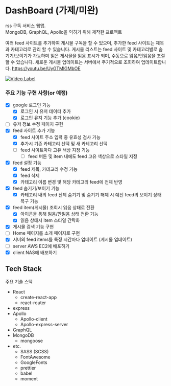 # DashBoard (가제/미완)

rss 구독 서비스 웹앱.  
MongoDB, GraphQL, Apollo을 익히기 위해 제작한 프로젝트

여러 feed 사이트를 추가하여 게시물 구독을 할 수 있으며, 추가한 feed 사이트는 제목과 카테고리로 관리 할 수 있습니다. 게시물 리스트는 feed 사이트 및 카테고리별로 숨기기/보이기가 가능하며 읽은 게시물을 읽음 표시가 되며, 수동으로 읽음/안읽음을 조절할 수 있습니다. 새로운 게시물 업데이트는 서버에서 주기적으로 조회하여 업데이트합니다.
https://youtu.be/UyGTMlGMbOE

[![Video Label](http://img.youtube.com/vi/UyGTMlGMbOE/0.jpg)](https://youtu.be/UyGTMlGMbOE?t=0s)

### 주요 기능 구현 사항(or 예정)

- [x] google 로그인 기능
  - [x] 로그인 시 유저 데이터 추가
  - [x] 로그인 유지 기능 추가 (cookie)
- [ ] 유저 정보 수정 페이지 구현
- [x] feed 사이트 추가 기능
  - [x] feed 사이트 주소 입력 중 유효성 검사 기능
  - [x] 추가시 기존 카테고리 선택 및 새 카테고리 선택
  - [ ] feed 사이트마다 고유 색상 지정 기능
    - [ ] feed 버튼 및 item 내에도 feed 고유 색상으로 스타일 지정
- [x] feed 설정 기능
  - [x] feed 제목, 카테고리 수정 기능
  - [x] feed 삭제
  - [x] 카테고리 이름 변경 및 해당 카테고리 feed에 전체 반영
- [x] feed 숨기기/보이기 기능
  - [x] 카테고리 내의 feed 전체 숨기기 및 숨기기 해제 시 예전 feed의 보이기 상태 복구 기능
- [x] feed item(게시물) 조회시 읽음 상태로 전환
  - [x] 아이콘을 통해 읽음/안읽음 상태 전환 기능
  - [x] 읽음 상태시 item 스타일 간략화
- [x] 게시물 검색 기능 구현
- [ ] Home 페이지를 소개 페이지로 구현
- [x] 서버의 feed items를 특정 시간마다 업데이트 (게시물 업데이트)
- [ ] server AWS EC2에 배포하기
- [x] client NAS에 배포하기

## Tech Stack

주요 기술 스택

- React
  - create-react-app
  - react-router
- express
- Apollo
  - Apollo-client
  - Apollo-express-server
- GraphQL
- MongoDB
  - mongoose
- etc.
  - SASS (SCSS)
  - FontAwesome
  - GoogleFonts
  - prettier
  - babel
  - moment
